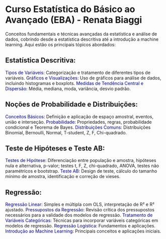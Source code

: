 # Curso Estatística do Básico ao Avançado (EBA) - Renata Biaggi
Conceitos fundamentais e técnicas avançadas da estatística e análise de dados, cobrindo desde a estatística descritiva até a introdução a machine learning. Aqui estão os principais tópicos abordados:

## Estatística Descritiva:
<span style="color:darkblue;"> Tipos de Variáveis:</span> Categorização e tratamento de diferentes tipos de variáveis.
<span style="color:darkblue;">Gráficos e Visualizações:</span> Uso de gráficos para análise de dados, incluindo histogramas e boxplots.
<span style="color:darkblue;">Medidas de Tendência Central e Dispersão:</span> Média, mediana, moda, variância, desvio padrão.

## Noções de Probabilidade e Distribuições:
<span style="color:darkblue;"> Conceitos Básicos:</span> Definição e aplicação de espaço amostral, eventos, união e interseção.
<span style="color:darkblue;"> Probabilidade:</span> Propriedades, regras, probabilidade condicional e Teorema de Bayes.
<span style="color:darkblue;"> Distribuições Comuns:</span> Distribuições Binomial, Bernoulli, Normal, T-student, Z, F, Chi-quadrado.

 ## Teste de Hipóteses e Teste AB:
<span style="color:darkblue;">Testes de Hipótese:</span> Diferenciação entre população e amostra, hipóteses nula e alternativa, p-valor; testes t, F, Z, chi-quadrado, ANOVA, testes não paramétricos e bootstrap.
<span style="color:darkblue;"> Teste AB:</span>  Design de teste, cálculo do tamanho mínimo de amostra, identificação e correção de vieses.

## Regressão:

<span style="color:darkblue;">Regressão Linear:</span> Simples e múltipla com OLS, interpretação de R² e R² ajustado.
<span style="color:darkblue;">Pressupostos da Regressão:</span>  Revisão crítica dos pressupostos necessários para a validade dos modelos de regressão.
<span style="color:darkblue;">Tratamento de Variáveis Categóricas:</span> Técnicas para incorporar variáveis categóricas em modelos de regressão.
<span style="color:darkblue;">Regressão Logística:</span> Fundamentos e aplicações.
<span style="color:darkblue;">Introdução ao Machine Learning:</span> Principais conceitos e aplicações iniciais.
